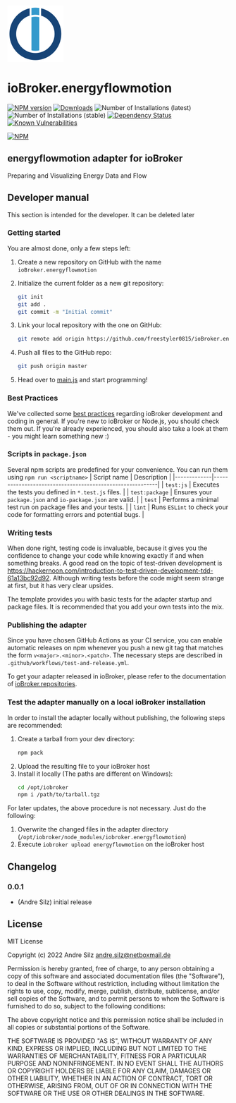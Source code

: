 ![Logo](admin/energyflowmotion.png)
# ioBroker.energyflowmotion

[![NPM version](http://img.shields.io/npm/v/iobroker.energyflowmotion.svg)](https://www.npmjs.com/package/iobroker.energyflowmotion)
[![Downloads](https://img.shields.io/npm/dm/iobroker.energyflowmotion.svg)](https://www.npmjs.com/package/iobroker.energyflowmotion)
![Number of Installations (latest)](http://iobroker.live/badges/energyflowmotion-installed.svg)
![Number of Installations (stable)](http://iobroker.live/badges/energyflowmotion-stable.svg)
[![Dependency Status](https://img.shields.io/david/freestyler0815/iobroker.energyflowmotion.svg)](https://david-dm.org/freestyler0815/iobroker.energyflowmotion)
[![Known Vulnerabilities](https://snyk.io/test/github/freestyler0815/ioBroker.energyflowmotion/badge.svg)](https://snyk.io/test/github/freestyler0815/ioBroker.energyflowmotion)

[![NPM](https://nodei.co/npm/iobroker.energyflowmotion.png?downloads=true)](https://nodei.co/npm/iobroker.energyflowmotion/)

## energyflowmotion adapter for ioBroker

Preparing and Visualizing Energy Data and Flow

## Developer manual
This section is intended for the developer. It can be deleted later

### Getting started

You are almost done, only a few steps left:
1. Create a new repository on GitHub with the name `ioBroker.energyflowmotion`
1. Initialize the current folder as a new git repository:  
    ```bash
    git init
    git add .
    git commit -m "Initial commit"
    ```
1. Link your local repository with the one on GitHub:  
    ```bash
    git remote add origin https://github.com/freestyler0815/ioBroker.energyflowmotion
    ```

1. Push all files to the GitHub repo:  
    ```bash
    git push origin master
    ```
1. Head over to [main.js](main.js) and start programming!

### Best Practices
We've collected some [best practices](https://github.com/ioBroker/ioBroker.repositories#development-and-coding-best-practices) regarding ioBroker development and coding in general. If you're new to ioBroker or Node.js, you should
check them out. If you're already experienced, you should also take a look at them - you might learn something new :)

### Scripts in `package.json`
Several npm scripts are predefined for your convenience. You can run them using `npm run <scriptname>`
| Script name | Description                                              |
|-------------|----------------------------------------------------------|
| `test:js`   | Executes the tests you defined in `*.test.js` files.     |
| `test:package`    | Ensures your `package.json` and `io-package.json` are valid. |
| `test` | Performs a minimal test run on package files and your tests. |
| `lint` | Runs `ESLint` to check your code for formatting errors and potential bugs. |

### Writing tests
When done right, testing code is invaluable, because it gives you the 
confidence to change your code while knowing exactly if and when 
something breaks. A good read on the topic of test-driven development 
is https://hackernoon.com/introduction-to-test-driven-development-tdd-61a13bc92d92. 
Although writing tests before the code might seem strange at first, but it has very 
clear upsides.

The template provides you with basic tests for the adapter startup and package files.
It is recommended that you add your own tests into the mix.

### Publishing the adapter
Since you have chosen GitHub Actions as your CI service, you can 
enable automatic releases on npm whenever you push a new git tag that matches the form 
`v<major>.<minor>.<patch>`. The necessary steps are described in `.github/workflows/test-and-release.yml`.

To get your adapter released in ioBroker, please refer to the documentation 
of [ioBroker.repositories](https://github.com/ioBroker/ioBroker.repositories#requirements-for-adapter-to-get-added-to-the-latest-repository).

### Test the adapter manually on a local ioBroker installation
In order to install the adapter locally without publishing, the following steps are recommended:
1. Create a tarball from your dev directory:  
    ```bash
    npm pack
    ```
1. Upload the resulting file to your ioBroker host
1. Install it locally (The paths are different on Windows):
    ```bash
    cd /opt/iobroker
    npm i /path/to/tarball.tgz
    ```

For later updates, the above procedure is not necessary. Just do the following:
1. Overwrite the changed files in the adapter directory (`/opt/iobroker/node_modules/iobroker.energyflowmotion`)
1. Execute `iobroker upload energyflowmotion` on the ioBroker host

## Changelog

### 0.0.1
* (Andre Silz) initial release

## License
MIT License

Copyright (c) 2022 Andre Silz <andre.silz@netboxmail.de>

Permission is hereby granted, free of charge, to any person obtaining a copy
of this software and associated documentation files (the "Software"), to deal
in the Software without restriction, including without limitation the rights
to use, copy, modify, merge, publish, distribute, sublicense, and/or sell
copies of the Software, and to permit persons to whom the Software is
furnished to do so, subject to the following conditions:

The above copyright notice and this permission notice shall be included in all
copies or substantial portions of the Software.

THE SOFTWARE IS PROVIDED "AS IS", WITHOUT WARRANTY OF ANY KIND, EXPRESS OR
IMPLIED, INCLUDING BUT NOT LIMITED TO THE WARRANTIES OF MERCHANTABILITY,
FITNESS FOR A PARTICULAR PURPOSE AND NONINFRINGEMENT. IN NO EVENT SHALL THE
AUTHORS OR COPYRIGHT HOLDERS BE LIABLE FOR ANY CLAIM, DAMAGES OR OTHER
LIABILITY, WHETHER IN AN ACTION OF CONTRACT, TORT OR OTHERWISE, ARISING FROM,
OUT OF OR IN CONNECTION WITH THE SOFTWARE OR THE USE OR OTHER DEALINGS IN THE
SOFTWARE.